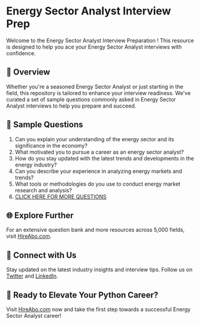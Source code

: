 # Energy Sector Analyst Interview Prep

Welcome to the Energy Sector Analyst Interview Preparation ! This resource is designed to help you ace your Energy Sector Analyst interviews with confidence.

## 🚀 Overview

Whether you're a seasoned Energy Sector Analyst or just starting in the field, this repository is tailored to enhance your interview readiness. We've curated a set of sample questions commonly asked in Energy Sector Analyst interviews to help you prepare and succeed.

## 📝 Sample Questions

1. Can you explain your understanding of the energy sector and its significance in the economy?
2. What motivated you to pursue a career as an energy sector analyst?
3. How do you stay updated with the latest trends and developments in the energy industry?
4. Can you describe your experience in analyzing energy markets and trends?
5. What tools or methodologies do you use to conduct energy market research and analysis?
6. [CLICK HERE FOR MORE QUESTIONS](https://hireabo.com/job/20_1_24/Energy%20Sector%20Analyst)

## 🌐 Explore Further

For an extensive question bank and more resources across 5,000 fields, visit [HireAbo.com](https://www.hireabo.com).

## 📱 Connect with Us

Stay updated on the latest industry insights and interview tips. Follow us on [Twitter](https://twitter.com/hireabo) and [LinkedIn](https://www.linkedin.com/in/hire-abo-3609972a8/).

## 🚀 Ready to Elevate Your Python Career?

Visit [HireAbo.com](https://www.hireabo.com) now and take the first step towards a successful Energy Sector Analyst career!